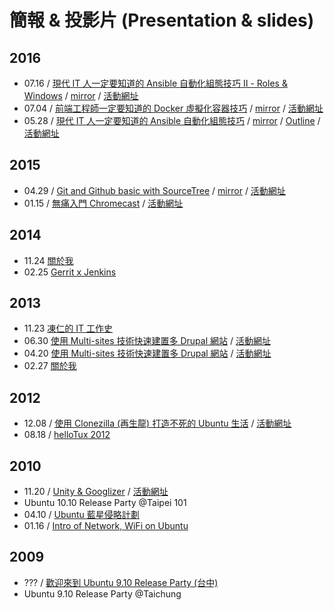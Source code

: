 # 簡報 & 投影片 (Presentation & slides)

## 2016

* 07.16 / [現代 IT 人一定要知道的 Ansible 自動化組態技巧 Ⅱ - Roles & Windows](https://speakerdeck.com/chusiang/xian-dai-it-ren-ding-yao-zhi-dao-de-ansible-zi-dong-hua-zu-tai-ji-qiao-ii) / [mirror](http://www.slideshare.net/freezejonny/it-ansible-64079747) / [活動網址](http://studyarea.kktix.cc/events/c6457aff)
* 07.04 / [前端工程師一定要知道的 Docker 虛擬化容器技巧](https://speakerdeck.com/chusiang/qian-duan-gong-cheng-shi-ding-yao-zhi-dao-de-docker-xu-ni-hua-rong-qi-ji-qiao) / [mirror](http://www.slideshare.net/freezejonny/docker-63701917) / [活動網址](https://www.facebook.com/events/270434173308724/)
* 05.28 / [現代 IT 人一定要知道的 Ansible 自動化組態技巧](https://speakerdeck.com/chusiang/xian-dai-it-ren-ding-yao-zhi-dao-de-ansible-zi-dong-hua-zu-tai-ji-qiao) / [mirror](http://www.slideshare.net/freezejonny/it-ansible) / [Outline](https://gist.github.com/chusiang/60918f8f400c3f82944c86b924553b27) / [活動網址](http://kalug.kktix.cc/events/84f75129)

## 2015

* 04.29 / [Git and Github basic with SourceTree](https://speakerdeck.com/chusiang/git-and-github-basic-with-sourcetree) / [mirror](http://www.slideshare.net/freezejonny/git-and-github-basic-with-sourcetree) / [活動網址](https://www.facebook.com/events/1417995725171168/)
* 01.15 / [無痛入門 Chromecast](http://www.slideshare.net/freezejonny/2015-0115chromecast-43577698) / [活動網址](http://akdg.kktix.cc/events/akdg8-no9?locale=en)

## 2014

* 11.24 [關於我](http://rvl.drx.tw/2014-11-24-about-me.html)
* 02.25 [Gerrit x Jenkins](http://rvl.drx.tw/2014-02-25-gerrit-x-jenkins.html#/)

## 2013

* 11.23 [凍仁的 IT 工作史](http://rvl.drx.tw/2013-11-23-my-it-history.html#/) 
* 06.30 [使用 Multi-sites 技術快速建置多 Drupal 網站](http://rvl.drx.tw/2013-06-30-d7-multi-site.html#/) / [活動網址](https://drupaltaiwan.org/forum/20130528/7429)
* 04.20 [使用 Multi-sites 技術快速建置多 Drupal 網站](http://chusiang.github.io/impress.js/2013-04-20-d7-multi-site.html#/bored) / [活動網址](https://drupaltaiwan.org/forum/20130528/7428)
* 02.27 [關於我](http://chusiang.github.io/impress.js/2013-02-27-about-me.html#/bored)

## 2012

* 12.08 / [使用 Clonezilla (再生龍) 打造不死的 Ubuntu 生活](http://chusiang.github.io/impress.js/2012-12-08-clonezilla.html#/bored) / [活動網址](http://ubuntu-tw.kktix.cc/events/urptw1210kh)
* 08.18 / [helloTux 2012](http://www.slideshare.net/freezejonny/hellotux-coscup-2012)

## 2010

* 11.20 / [Unity & Googlizer](http://www.slideshare.net/freezejonny/ubuntureleaseparty) / [活動網址](https://docs.google.com/document/d/1J4oGJYS3WQEovB3qHEAcVScyx_dAwSfBEcCeT9yVJ94/edit?hl=zh_TW#)
 * Ubuntu 10.10 Release Party @Taipei 101
* 04.10 / [Ubuntu 藍星侵略計劃](http://www.slideshare.net/freezejonny/990414ubuntubluestar)
* 01.16 / [Intro of Network, WiFi on Ubuntu](http://www.slideshare.net/freezejonny/ubutwkh2-internet)

## 2009

* ??? / [歡迎來到 Ubuntu 9.10 Release Party (台中)](http://www.slideshare.net/freezejonny/ubuntu-904-release)
 * Ubuntu 9.10 Release Party @Taichung